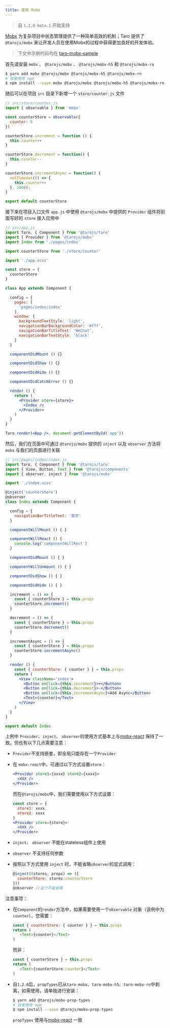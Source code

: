```yaml
---
title: 使用 Mobx
---
```


> 自 `1.2.0-beta.1` 开始支持

[Mobx](https://mobx.js.org/) 为复杂项目中状态管理提供了一种简单高效的机制；Taro 提供了 `@tarojs/mobx` 来让开发人员在使用Mobx的过程中获得更加良好的开发体验。

> 下文中示例代码均在 [taro-mobx-sample](https://github.com/nanjingboy/taro-mobx-sample)

首先请安装 `mobx` 、 `@tarojs/mobx` 、 `@tarojs/mobx-h5` 和 `@tarojs/mobx-rn`

```bash
$ yarn add mobx @tarojs/mobx @tarojs/mobx-h5 @tarojs/mobx-rn
# 或者使用 npm
$ npm install --save mobx @tarojs/mobx @tarojs/mobx-h5 @tarojs/mobx-rn
```

随后可以在项目 `src` 目录下新增一个 `store/counter.js` 文件

```jsx
// src/store/counter.js
import { observable } from 'mobx'

const counterStore = observable({
  counter: 0
})

counterStore.increment = function () {
  this.counter++
}

counterStore.decrement = function() {
  this.counter--
}

counterStore.incrementAsync = function() {
  setTimeout(() => {
    this.counter++
  }, 1000);
}

export default counterStore
```

接下来在项目入口文件 `app.js` 中使用 `@tarojs/mobx` 中提供的 `Provider` 组件将前面写好的 `store` 接入应用中

```jsx
// src/app.js
import Taro, { Component } from '@tarojs/taro'
import { Provider } from '@tarojs/mobx'
import Index from './pages/index'

import counterStore from './store/counter'

import './app.scss'

const store = {
  counterStore
}

class App extends Component {

  config = {
    pages: [
      'pages/index/index'
    ],
    window: {
      backgroundTextStyle: 'light',
      navigationBarBackgroundColor: '#fff',
      navigationBarTitleText: 'WeChat',
      navigationBarTextStyle: 'black'
    }
  }

  componentDidMount () {}

  componentDidShow () {}

  componentDidHide () {}

  componentDidCatchError () {}

  render () {
    return (
      <Provider store={store}>
        <Index />
      </Provider>
    )
  }
}

Taro.render(<App />, document.getElementById('app'))

```

然后，我们在页面中可通过 `@tarojs/mobx` 提供的 `inject` 以及 `observer` 方法将 `mobx` 与我们的页面进行关联

```jsx
// src/pages/index/index.js
import Taro, { Component } from '@tarojs/taro'
import { View, Button, Text } from '@tarojs/components'
import { observer, inject } from '@tarojs/mobx'

import './index.scss'

@inject('counterStore')
@observer
class Index extends Component {

  config = {
    navigationBarTitleText: '首页'
  }

  componentWillMount () { }

  componentWillReact () {
    console.log('componentWillRect')
  }

  componentDidMount () { }

  componentWillUnmount () { }

  componentDidShow () { }

  componentDidHide () { }

  increment = () => {
    const { counterStore } = this.props
    counterStore.increment()
  }

  decrement = () => {
    const { counterStore } = this.props
    counterStore.decrement()
  }

  incrementAsync = () => {
    const { counterStore } = this.props
    counterStore.incrementAsync()
  }

  render () {
    const { counterStore: { counter } } = this.props
    return (
      <View className='index'>
        <Button onClick={this.increment}>+</Button>
        <Button onClick={this.decrement}>-</Button>
        <Button onClick={this.incrementAsync}>Add Async</Button>
        <Text>{counter}</Text>
      </View>
    )
  }
}

export default Index

```

上例中 `Provider`、`inject`、 `observer`的使用方式基本上与[mobx-react](https://github.com/mobxjs/mobx-react) 保持了一致，但也有以下几点需要注意：

* `Provider`不支持嵌套，即全局只能存在一个`Provider`
* 在 `mobx-react`中，可通过以下方式设置`store`：

  ```jsx
  <Provider store1={xxxx} store2={xxxx}>
    <XXX />
  </Provider>
  ```

  而在`@tarojs/mobx`中，我们需要使用以下方式设置：

  ```jsx
  const store = {
    store1: xxxx,
    store2: xxxx
  }
  <Provider store={store}>
    <XXX />
  </Provider>
  ```

* `inject`、 `observer` 不能在stateless组件上使用
* `observer` 不支持任何参数
* 按照以下方式使用 `inject` 时，不能省略`observer`的显式调用：

  ```jsx
  @inject((stores, props) => ({
    counterStore: stores.counterStore
  }))
  @observer //这个不能省略
  ```

注意事项：

* 在`Component`的`render`方法中，如果需要使用一个`observable` 对象（该例中为`counter`），您需要：

  ```js
  const { counterStore: { counter } } = this.props
  return (
     <Text>{counter}</Text>
  )
  ```

  而非：

  ```js
  const { counterStore } = this.props
  return (
     <Text>{counterStore.counter}</Text>
  )
  ```

* 自`1.2.0`后，`propTypes`已从`taro-mobx`、`taro-mobx-h5`、`taro-mobx-rn`中剥离，如需使用，请单独进行安装：

  ```bash
  $ yarn add @tarojs/mobx-prop-types
  # 或者使用 npm
  $ npm install --save @tarojs/mobx-prop-types
  ```

  `propTypes` 使用与[mobx-react](https://github.com/mobxjs/mobx-react#proptypes) 一致
